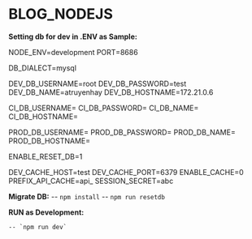 # BLOG_NODEJS

**Setting db for dev in .ENV as Sample:** 

NODE_ENV=development
PORT=8686

DB_DIALECT=mysql

DEV_DB_USERNAME=root
DEV_DB_PASSWORD=test
DEV_DB_NAME=atruyenhay
DEV_DB_HOSTNAME=172.21.0.6

CI_DB_USERNAME=
CI_DB_PASSWORD=
CI_DB_NAME=
CI_DB_HOSTNAME=

PROD_DB_USERNAME=
PROD_DB_PASSWORD=
PROD_DB_NAME=
PROD_DB_HOSTNAME=

ENABLE_RESET_DB=1

DEV_CACHE_HOST=test
DEV_CACHE_PORT=6379
ENABLE_CACHE=0
PREFIX_API_CACHE=api_
SESSION_SECRET=abc

**Migrate DB:**
   -- `npm install`
   -- `npm run resetdb`

**RUN as Development:**

	-- `npm run dev`